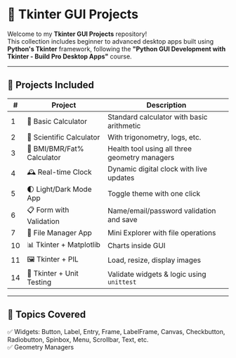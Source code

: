 # 🎯 Tkinter GUI Projects

Welcome to my **Tkinter GUI Projects** repository!  
This collection includes beginner to advanced desktop apps built using **Python's Tkinter** framework, following the **"Python GUI Development with Tkinter - Build Pro Desktop Apps"** course.

---

## 🚀 Projects Included

| # | Project | Description |
|--|---------|-------------|
| 1 | 🧮 Basic Calculator | Standard calculator with basic arithmetic |
| 2 | 🧠 Scientific Calculator | With trigonometry, logs, etc. |
| 3 | 🧾 BMI/BMR/Fat% Calculator | Health tool using all three geometry managers |
| 4 | 🕰️ Real-time Clock | Dynamic digital clock with live updates |
| 5 | 🌓 Light/Dark Mode App | Toggle theme with one click |
| 6 | 📋 Form with Validation | Name/email/password validation and save |
| 7 | 📁 File Manager App | Mini Explorer with file operations |
| 10 | 📊 Tkinter + Matplotlib | Charts inside GUI |
| 11 | 🖼️ Tkinter + PIL | Load, resize, display images |
| 14 | 🧪 Tkinter + Unit Testing | Validate widgets & logic using `unittest` |
---

## 🧠 Topics Covered

✅ Widgets: Button, Label, Entry, Frame, LabelFrame, Canvas, Checkbutton, Radiobutton, Spinbox, Menu, Scrollbar, Text, etc.  
✅ Geometry Managers
